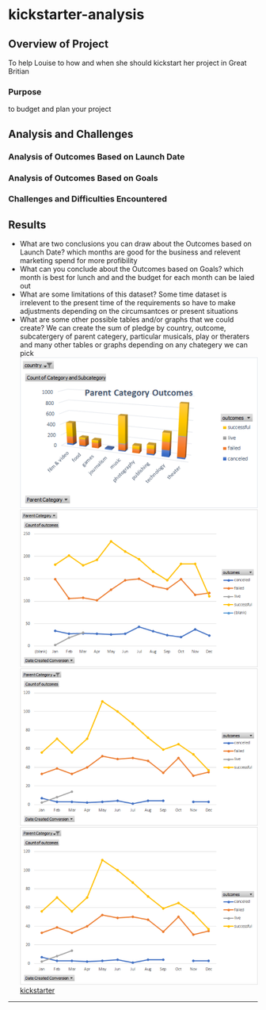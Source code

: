# kickstarter-analysis
## Overview of Project
To help Louise to how and when she should kickstart her project in Great Britian
### Purpose
to budget and plan your project 
## Analysis and Challenges

### Analysis of Outcomes Based on Launch Date

### Analysis of Outcomes Based on Goals

### Challenges and Difficulties Encountered

## Results

- What are two conclusions you can draw about the Outcomes based on Launch Date?
which months are good for the business and relevent marketing spend for more profibility 
- What can you conclude about the Outcomes based on Goals?
which month is best for lunch and and the budget for each month can be laied out 
- What are some limitations of this dataset?
Some time dataset is irrelevent to the present time of the requirements so have to make adjustments depending on the circumsantces or present situations
- What are some other possible tables and/or graphs that we could create?
We can create the sum of pledge by country, outcome, subcatergery of parent categery, particular musicals, play or theraters and many other tables or graphs depending on any chategery we can pick
![parent category](https://github.com/Harpritkc/kickstarter-analysis/blob/main/Parent%20Category.png)
![line Chart](https://github.com/Harpritkc/kickstarter-analysis/blob/main/Line%20chart%20based%20on%20lunched%20date.png)
![launch date for theater](https://github.com/Harpritkc/kickstarter-analysis/blob/main/launch%20date%20for%20theater.png)
![Theater_Outcomes_vs_Launch](https://github.com/Harpritkc/kickstarter-analysis/blob/main/launch%20date%20for%20theater.png)
[kickstarter](https://github.com/Harpritkc/kickstarter-analysis/upload/main)
------
